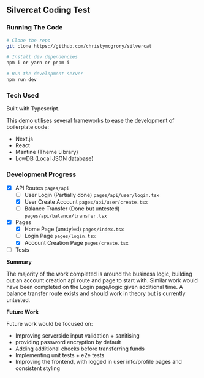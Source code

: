 ## Silvercat Coding Test

### Running The Code
```sh
# Clone the repo
git clone https://github.com/christymcgrory/silvercat

# Install dev dependencies
npm i or yarn or pnpm i

# Run the development server
npm run dev
```

### Tech Used
Built with Typescript.

This demo utilises several frameworks to ease the development of boilerplate code:
 - Next.js
 - React
 - Mantine (Theme Library)
 - LowDB (Local JSON database)

### Development Progress

 - [x] API Routes `pages/api`
	 - [ ] User Login (Partially done) `pages/api/user/login.tsx`
	 - [x] User Create Account `pages/api/user/create.tsx`
	 - [ ] Balance Transfer (Done but untested) `pages/api/balance/transfer.tsx`
 - [x] Pages
	 - [x] Home Page (unstyled) `pages/index.tsx`
	 - [ ] Login Page `pages/login.tsx`
	 - [x] Account Creation Page `pages/create.tsx`
 - [ ] Tests

**Summary**

The majority of the work completed is around the business logic, building out an account creation api route and page to start with. Similar work would have been completed on the Login page/logic given additional time. A balance transfer route exists and should work in theory but is currently untested.

**Future Work**

Future work would be focused on:

 - Improving serverside input validation + sanitising
 - providing password encryption by default
 - Adding additional checks before transferring funds
 - Implementing unit tests + e2e tests
 - Improving the frontend, with logged in user info/profile pages and consistent styling 

